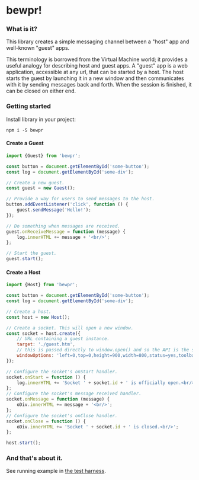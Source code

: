 bewpr!
=======

### What is it?
This library creates a simple messaging channel between a "host" app and well-known "guest" apps.

This terminology is borrowed from the Virtual Machine world; it provides a useful analogy for describing host and guest
apps. A "guest" app is a web application, accessible at any url, that can be started by a host. The host starts the
guest by launching it in a new window and then communicates with it by sending messages back and forth. When the session
is finished, it can be closed on either end.

### Getting started
Install library in your project:
```
npm i -S bewpr
```

#### Create a Guest
```javascript
import {Guest} from 'bewpr';

const button = document.getElementById('some-button');
const log = document.getElementById('some-div');

// Create a new guest.
const guest = new Guest();

// Provide a way for users to send messages to the host.
button.addEventListener('click', function () {
    guest.sendMessage('Hello!');
});

// Do something when messages are received.
guest.onReceiveMessage = function (message) {
    log.innerHTML += message + '<br/>';
};

// Start the guest.
guest.start();

```

#### Create a Host
```javascript
import {Host} from 'bewpr';

const button = document.getElementById('some-button');
const log = document.getElementById('some-div');

// Create a host.
const host = new Host();

// Create a socket. This will open a new window.
const socket = host.create({
    // URL containing a guest instance.
    target: './guest.htm',
    // this is passed directly to window.open() and so the API is the same.
    windowOptions: 'left=0,top=0,height=900,width=800,status=yes,toolbar=no,menubar=no,location=yes'
});

// Configure the socket's onStart handler.
socket.onStart = function () {
    log.innerHTML += 'Socket ' + socket.id + ' is officially open.<br/>';
};
// Configure the socket's message received handler.
socket.onMessage = function (message) {
    oDiv.innerHTML += message + '<br/>';
};
// Configure the socket's onClose handler.
socket.onClose = function () {
    oDiv.innerHTML += 'Socket ' + socket.id + ' is closed.<br/>';
};

host.start();

```

### And that's about it.
See running example in [the test harness](./test-harness/host.htm).
